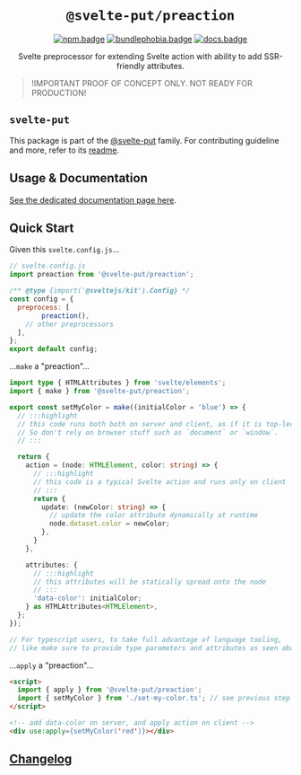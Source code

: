 <div align="center">

# `@svelte-put/preaction`

[![npm.badge]][npm] [![bundlephobia.badge]][bundlephobia] [![docs.badge]][docs]

Svelte preprocessor for extending Svelte action with ability to add SSR-friendly attributes.

</div>

> !IMPORTANT
> PROOF OF CONCEPT ONLY. NOT READY FOR PRODUCTION!

## `svelte-put`

This package is part of the [@svelte-put][github.monorepo] family. For contributing guideline and more, refer to its [readme][github.monorepo].

## Usage & Documentation

[See the dedicated documentation page here][docs].

## Quick Start

Given this `svelte.config.js`...

```javascript
// svelte.config.js
import preaction from '@svelte-put/preaction';

/** @type {import('@sveltejs/kit').Config} */
const config = {
  preprocess: [
		preaction(),
    // other preprocessors
  ],
};
export default config;
```

...`make` a "preaction"...

```typescript
import type { HTMLAttributes } from 'svelte/elements';
import { make } from '@svelte-put/preaction';

export const setMyColor = make((initialColor = 'blue') => {
  // :::highlight
  // this code runs both both on server and client, as if it is top-level script code.
  // So don't rely on browser stuff such as `document` or `window`.
  // :::

  return {
    action = (node: HTMLElement, color: string) => {
      // :::highlight
      // this code is a typical Svelte action and runs only on client
      // :::
      return {
        update: (newColor: string) => {
          // update the color attribute dynamically at runtime
          node.dataset.color = newColor;
        },
      }
    },

    attributes: {
      // :::highlight
      // this attributes will be statically spread onto the node
      // :::
      'data-color': initialColor;
    } as HTMLAttributes<HTMLElement>,
  };
});

// For typescript users, to take full advantage of language tooling,
// like make sure to provide type parameters and attributes as seen above.
```

...`apply` a "preaction"...

```html
<script>
  import { apply } from '@svelte-put/preaction';
  import { setMyColor } from './set-my-color.ts'; // see previous step
</script>

<!-- add data-color on server, and apply action on client -->
<div use:apply={setMyColor('red')}></div>
```

## [Changelog][github.changelog]

<!-- github specifics -->

[github.monorepo]: https://github.com/vnphanquang/svelte-put
[github.changelog]: https://github.com/vnphanquang/svelte-put/blob/main/packages/preaction/CHANGELOG.md
[github.issues]: https://github.com/vnphanquang/svelte-put/issues?q=

<!-- heading badge -->

[npm.badge]: https://img.shields.io/npm/v/@svelte-put/preaction
[npm]: https://www.npmjs.com/package/@svelte-put/preaction
[bundlephobia.badge]: https://img.shields.io/bundlephobia/minzip/@svelte-put/preaction?label=minzipped
[bundlephobia]: https://bundlephobia.com/package/@svelte-put/preaction
[docs]: https://svelte-put.vnphanquang.com/docs/preaction
[docs.badge]: https://img.shields.io/badge/-Docs%20Site-blue

